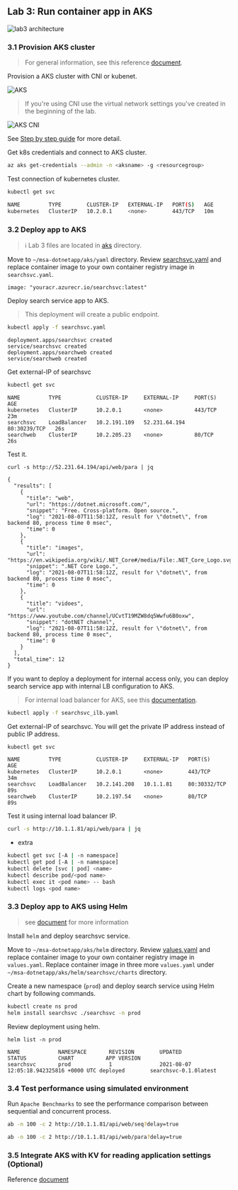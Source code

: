 ## Lab 3: Run container app in AKS

![lab3 architecture](./msa-lab3.png)

### 3.1 Provision AKS cluster

> For general information, see this reference [document](https://docs.microsoft.com/en-us/azure/aks/kubernetes-walkthrough-portal).

Provision a AKS cluster with CNI or kubenet.

![AKS](./images/lab3_02.png)

> If you're using CNI use the virtual network settings you've created in the beginning of the lab.

![AKS CNI](./images/lab3_03.png)

See [Step by step guide](./lab3_tips.md#Step_by_step_guide_to_deploy_AKS) for more detail.

Get k8s credentials and connect to AKS cluster.

```bash
az aks get-credentials --admin -n <aksname> -g <resourcegroup>
```

Test connection of kubernetes cluster.

```bash
kubectl get svc
```
```bash
NAME         TYPE        CLUSTER-IP   EXTERNAL-IP   PORT(S)   AGE
kubernetes   ClusterIP   10.2.0.1     <none>        443/TCP   10m
```

### 3.2 Deploy app to AKS

>:information_source: Lab 3 files are located in [aks](../aks) directory.

Move to `~/msa-dotnetapp/aks/yaml` directory. Review [searchsvc.yaml](../aks/yaml/searchsvc.yaml) and replace container image to your own container registry image in `searchsvc.yaml`. 

```
image: "youracr.azurecr.io/searchsvc:latest"
```

Deploy search service app to AKS.

> This deployment will create a public endpoint.

```bash
kubectl apply -f searchsvc.yaml
```
```
deployment.apps/searchsvc created
service/searchsvc created
deployment.apps/searchweb created
service/searchweb created
```

Get external-IP of searchsvc
```bash
kubectl get svc
```
```
NAME         TYPE           CLUSTER-IP     EXTERNAL-IP     PORT(S)        AGE
kubernetes   ClusterIP      10.2.0.1       <none>          443/TCP        23m
searchsvc    LoadBalancer   10.2.191.109   52.231.64.194   80:30239/TCP   26s
searchweb    ClusterIP      10.2.205.23    <none>          80/TCP         26s
```

Test it.
```
curl -s http://52.231.64.194/api/web/para | jq
```
```
{
  "results": [
    {
      "title": "web",
      "url": "https://dotnet.microsoft.com/",
      "snippet": "Free. Cross-platform. Open source.",
      "log": "2021-08-07T11:58:12Z, result for \"dotnet\", from backend 80, process time 0 msec",
      "time": 0
    },
    {
      "title": "images",
      "url": "https://en.wikipedia.org/wiki/.NET_Core#/media/File:.NET_Core_Logo.svg",
      "snippet": ".NET Core Logo.",
      "log": "2021-08-07T11:58:12Z, result for \"dotnet\", from backend 80, process time 0 msec",
      "time": 0
    },
    {
      "title": "vidoes",
      "url": "https://www.youtube.com/channel/UCvtT19MZW8dq5Wwfu6B0oxw",
      "snippet": "dotNET channel",
      "log": "2021-08-07T11:58:12Z, result for \"dotnet\", from backend 80, process time 0 msec",
      "time": 0
    }
  ],
  "total_time": 12
}
```

If you want to deploy a deployment for internal access only, you can deploy search service app with internal LB configuration to AKS.

> For internal load balancer for AKS, see this [documentation](https://docs.microsoft.com/en-us/azure/aks/internal-lb).

```bash
kubectl apply -f searchsvc_ilb.yaml
```

Get external-IP of searchsvc. You will get the private IP address instead of public IP address.

```bash
kubectl get svc
```
```
NAME         TYPE           CLUSTER-IP     EXTERNAL-IP   PORT(S)        AGE
kubernetes   ClusterIP      10.2.0.1       <none>        443/TCP        34m
searchsvc    LoadBalancer   10.2.141.208   10.1.1.81     80:30332/TCP   89s
searchweb    ClusterIP      10.2.197.54    <none>        80/TCP         89s
```

Test it using internal load balancer IP.

```bash
curl -s http://10.1.1.81/api/web/para | jq
```

- extra

```bash
kubectl get svc [-A | -n namespace]
kubectl get pod [-A | -n namespace]
kubectl delete [svc | pod] <name>
kubectl describe pod/<pod name>
kubectl exec it <pod name> -- bash
kubectl logs <pod name>
```

### 3.3 Deploy app to AKS using Helm

> see [document](https://docs.microsoft.com/en-us/azure/aks/quickstart-helm) for more information

Install `helm` and deploy searchsvc service.

Move to `~/msa-dotnetapp/aks/helm` directory. Review [values.yaml](../aks/helm/searchsvc/values.yaml) and replace container image to your own container registry image in `values.yaml`. Replace container image in three more `values.yaml` under `~/msa-dotnetapp/aks/helm/searchsvc/charts` directory.

Create a new namespace (`prod`) and deploy search service using Helm chart by following commands.

```bash
kubectl create ns prod
helm install searchsvc ./searchsvc -n prod
```

Review deployment using helm.

```
helm list -n prod
```
```
NAME            NAMESPACE       REVISION        UPDATED                                 STATUS          CHART          APP VERSION
searchsvc       prod            1               2021-08-07 12:05:18.942325816 +0000 UTC deployed        searchsvc-0.1.0latest
```
### 3.4 Test performance using simulated environment

Run `Apache Benchmarks` to see the performance comparison between sequential and concurrent process.

```bash
ab -n 100 -c 2 http://10.1.1.81/api/web/seq?delay=true
```

```bash
ab -n 100 -c 2 http://10.1.1.81/api/web/para?delay=true
```

### 3.5 Integrate AKS with KV for reading application settings (Optional)

Reference [document](https://docs.microsoft.com/en-us/azure/key-vault/general/key-vault-integrate-kubernetes)
